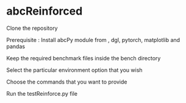 # abcReinforced
Clone the repository

Prerequisite : Install abcPy module from <here>, dgl, pytorch, matplotlib and pandas

Keep the required benchmark files inside the bench directory

Select the particular environment option that you wish

Choose the commands that you want to provide

Run the testReinforce.py file
